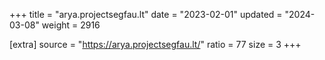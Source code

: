 +++
title = "arya.projectsegfau.lt"
date = "2023-02-01"
updated = "2024-03-08"
weight = 2916

[extra]
source = "https://arya.projectsegfau.lt/"
ratio = 77
size = 3
+++
